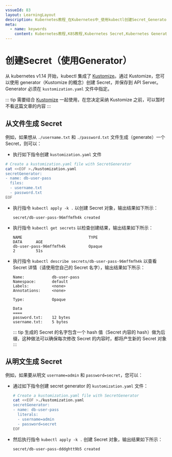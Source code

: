 ```yaml
---
vssueId: 83
layout: LearningLayout
description: Kubernetes教程_在Kubernetes中_使用kubectl创建Secret_Generator
meta:
  - name: keywords
    content: Kubernetes教程,K8S教程,Kubernetes Secret,Kubernetes Generator
---
```


# 创建Secret（使用Generator）

从 kubernetes v1.14 开始，kubectl 集成了 [Kustomize](https://kustomize.io/)。通过 Kustomize，您可以使用 generator（Kustomize 的概念）创建 Secret，并保存到 API Server。Generator 必须在 `kustomization.yaml` 文件中指定。

::: tip
需要结合 [Kustomize](https://kustomize.io/) 一起使用，在您决定采纳 Kustomize 之前，可以暂时不看这篇文章的内容
:::

## 从文件生成 Secret

例如，如果想从 `./username.txt` 和 `./password.txt` 文件生成（generate）一个 Secret，则可以：

* 执行如下指令创建 `kustomization.yaml` 文件

``` sh
# Create a kustomization.yaml file with SecretGenerator
cat <<EOF >./kustomization.yaml
secretGenerator:
- name: db-user-pass
  files:
  - username.txt
  - password.txt
EOF
```

* 执行指令 `kubectl apply -k .` 以创建 Secret 对象，输出结果如下所示：

  ```
  secret/db-user-pass-96mffmfh4k created
  ```

* 执行指令 `kubectl get secrets` 以检查创建结果，输出结果如下所示：

  ```
  NAME                             TYPE                                  DATA      AGE
  db-user-pass-96mffmfh4k          Opaque                                2         51s
  ```

* 执行指令 `kubectl describe secrets/db-user-pass-96mffmfh4k` 以查看 Secret 详情（请使用您自己的 Secret 名字），输出结果如下所示：

  ```
  Name:            db-user-pass
  Namespace:       default
  Labels:          <none>
  Annotations:     <none>

  Type:            Opaque

  Data
  ====
  password.txt:    12 bytes
  username.txt:    5 bytes
  ```
  ::: tip
  生成的 Secret 的名字包含一个 hash 值（Secret 内容的 hash）做为后缀，这种做法可以确保每次修改 Secret 的内容时，都将产生新的 Secret 对象
  :::

## 从明文生成 Secret

例如，如果要从明文 `username=admin` 和 `password=secret`，您可以：

* 通过如下指令创建 secret generator 的 `kustomization.yaml` 文件：

  ``` sh
  # Create a kustomization.yaml file with SecretGenerator
  cat <<EOF >./kustomization.yaml
  secretGenerator:
  - name: db-user-pass
    literals:
    - username=admin
    - password=secret
  EOF
  ```

* 然后执行指令 `kubectl apply -k .` 创建 Secret 对象，输出结果如下所示：

  ```
  secret/db-user-pass-dddghtt9b5 created
  ```
